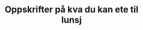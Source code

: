 ---
layout: oppskriftsliste-kategori
title: 'Oppskrifter på kva du kan ete til lunsj'
permalink: /oppskrifter/til-lunsj/
---